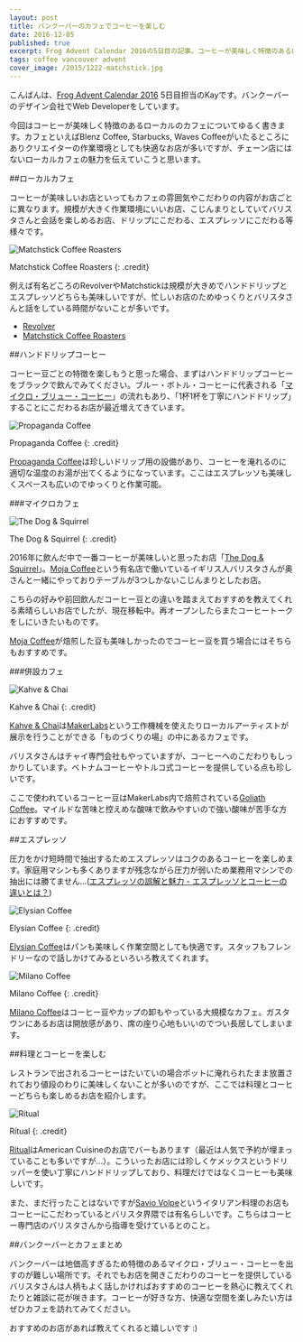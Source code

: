 ```yaml
---
layout: post
title: バンクーバーのカフェでコーヒーを楽しむ
date: 2016-12-05
published: true
excerpt: Frog Advent Calendar 2016の5日目の記事。コーヒーが美味しく特徴のあるローカルカフェについて書きます。
tags: coffee vancouver advent
cover_image: /2015/1222-matchstick.jpg
---
```


こんばんは、[Frog Advent Calendar 2016](https://frogagent.com/event-post/frog-advent-calendar-2016/) 5日目担当のKayです。バンクーバーのデザイン会社でWeb Developerをしています。

今回はコーヒーが美味しく特徴のあるローカルのカフェについてゆるく書きます。カフェといえばBlenz Coffee, Starbucks, Waves Coffeeがいたるところにありクリエイターの作業環境としても快適なお店が多いですが、チェーン店にはないローカルカフェの魅力を伝えていこうと思います。

##ローカルカフェ

コーヒーが美味しいお店といってもカフェの雰囲気やこだわりの内容がお店ごとに異なります。規模が大きく作業環境にいいお店、こじんまりとしていてバリスタさんと会話を楽しめるお店、ドリップにこだわる、エスプレッソにこだわる等様々です。

![Matchstick Coffee Roasters](/images/2015/1222-matchstick.jpg)

Matchstick Coffee Roasters
{: .credit}

例えば有名どころのRevolverやMatchstickは規模が大きめでハンドドリップとエスプレッソどちらも美味しいですが、忙しいお店のためゆっくりとバリスタさんと話をしている時間がないことが多いです。

- [Revolver](http://revolvercoffee.ca/home/)
- [Matchstick Coffee Roasters](http://www.matchstickcoffee.com/)


##ハンドドリップコーヒー

コーヒー豆ごとの特徴を楽しもうと思った場合、まずはハンドドリップコーヒーをブラックで飲んでみてください。ブルー・ボトル・コーヒーに代表される「[マイクロ・ブリュー・コーヒー](http://toyokeizai.net/articles/-/19179)」の流れもあり、「1杯1杯を丁寧にハンドドリップ」することにこだわるお店が最近増えてきています。

![Propaganda Coffee](/images/2016/1205-propaganda.jpg)

Propaganda Coffee
{: .credit}

[Propaganda Coffee](http://www.propagandacoffee.ca/)は珍しいドリップ用の設備があり、コーヒーを淹れるのに適切な温度のお湯が出てくるようになっています。ここはエスプレッソも美味しくスペースも広いのでゆっくりと作業可能。

###マイクロカフェ

![The Dog & Squirrel](/images/2016/1205-dog.jpg)

The Dog & Squirrel
{: .credit}

2016年に飲んだ中で一番コーヒーが美味しいと思ったお店「[The Dog & Squirrel](https://www.instagram.com/thedogandsquirrel/)」。[Moja Coffee](http://www.mojacoffee.com/)という有名店で働いているイギリス人バリスタさんが奥さんと一緒にやっておりテーブルが3つしかないこじんまりとしたお店。

こちらの好みや前回飲んだコーヒー豆との違いを踏まえておすすめを教えてくれる素晴らしいお店でしたが、現在移転中。再オープンしたらまたコーヒートークをしにいきたいものです。

[Moja Coffee](http://www.mojacoffee.com/)が焙煎した豆も美味しかったのでコーヒー豆を買う場合にはそちらもおすすめです。

###併設カフェ

![Kahve & Chai](/images/2016/1205-kahve.jpg)

Kahve & Chai
{: .credit}

[Kahve & Chai](https://www.facebook.com/kahvechai/)は[MakerLabs](http://www.makerlabs.com/)という工作機械を使えたりローカルアーティストが展示を行うことができる「ものづくりの場」の中にあるカフェです。

バリスタさんはチャイ専門会社もやっていますが、コーヒーへのこだわりもしっかりしています。ベトナムコーヒーやトルコ式コーヒーを提供している点も珍しいです。

ここで使われているコーヒー豆はMakerLabs内で焙煎されている[Goliath Coffee](http://goliathcoffee.com/)。マイルドな苦味と控えめな酸味で飲みやすいので強い酸味が苦手な方におすすめです。

##エスプレッソ

圧力をかけ短時間で抽出するためエスプレッソはコクのあるコーヒーを楽しめます。家庭用マシンも多くありますが残念ながら圧力が弱いため業務用マシンでの抽出には勝てません...([エスプレッソの誤解と魅力 - エスプレッソとコーヒーの違いとは？](http://www.daiichifl.com/know/p/co001-espresso-is-c01.php))

![Elysian Coffee](/images/2016/1205-elysian.jpg)

Elysian Coffee
{: .credit}

[Elysian Coffee](http://elysiancoffee.com/)はパンも美味しく作業空間としても快適です。スタッフもフレンドリーなので話しかけてみるといろいろ教えてくれます。



![Milano Coffee](/images/2016/1205-milano.jpg)

Milano Coffee
{: .credit}


[Milano Coffee](http://www.milanocoffee.ca/)はコーヒー豆やカップの卸もやっている大規模なカフェ。ガスタウンにあるお店は開放感があり、席の座り心地もいいのでつい長居してしまいます。

##料理とコーヒーを楽しむ

レストランで出されるコーヒーはたいていの場合ポットに淹れられたまま放置されており値段のわりに美味しくないことが多いのですが、ここでは料理とコーヒーどちらも楽しめるお店を紹介します。

![Ritual](/images/2016/1205-ritual.jpg)

Ritual
{: .credit}

[Ritual](http://www.ritualvancouver.com/)はAmerican Cuisineのお店でバーもあります（最近は人気で予約が埋まっていることも多いですが...）。こういったお店には珍しくケメックスというドリッパーを使い丁寧にハンドドリップしており、料理だけではなくコーヒーも美味しいです。

また、まだ行ったことはないですが[Savio Volpe](http://www.saviovolpe.com/)というイタリアン料理のお店もコーヒーにこだわっているとバリスタ界隈では有名らしいです。こちらはコーヒー専門店のバリスタさんから指導を受けているとのこと。

##バンクーバーとカフェまとめ

バンクーバーは地価高すぎるため特徴のあるマイクロ・ブリュー・コーヒーを出すのが難しい場所です。それでもお店を開きこだわりのコーヒーを提供しているバリスタさんは人柄もよく話しかければおすすめのコーヒーを熱心に教えてくれたりと雑談に花が咲きます。コーヒーが好きな方、快適な空間を楽しみたい方はぜひカフェを訪れてみてください。

おすすめのお店があれば教えてくれると嬉しいです :)